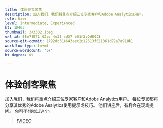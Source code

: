 ```yaml
---
title: 体验创客聚焦
description: 加入我们，我们将重点介绍三位专家客户和Adobe Analytics用户。
role: User
level: Intermediate, Experienced
kt: 10463
thumbnail: 343332.jpeg
exl-id: 55e7f571-02bc-4e23-ad37-b01f2c9d5023
source-git-commit: 1792dc318643aec2c12613f621361d72a7a918b1
workflow-type: tm+mt
source-wordcount: '57'
ht-degree: 0%

---
```


# 体验创客聚焦

加入我们，我们将重点介绍三位专家客户和Adobe Analytics用户。 每位专家都将分享其优秀的Adobe Analytics使用提示或技巧。 他们讲座后，有机会在现场提问。 你可不想错过这个。

>[!VIDEO](https://video.tv.adobe.com/v/343332/?quality=12&learn=on)
